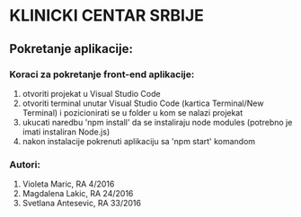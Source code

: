 ﻿# KLINICKI CENTAR SRBIJE

## Pokretanje aplikacije:
### Koraci za pokretanje front-end aplikacije:
1. otvoriti projekat u Visual Studio Code
2. otvoriti terminal unutar Visual Studio Code (kartica Terminal/New Terminal) i pozicionirati se u folder u kom se nalazi projekat
3. ukucati naredbu 'npm install' da se instaliraju node modules (potrebno je imati instaliran Node.js)
4. nakon instalacije pokrenuti aplikaciju sa 'npm start' komandom

### Autori:
1. Violeta Maric, RA 4/2016
2. Magdalena Lakic, RA 24/2016
3. Svetlana Antesevic, RA 33/2016
